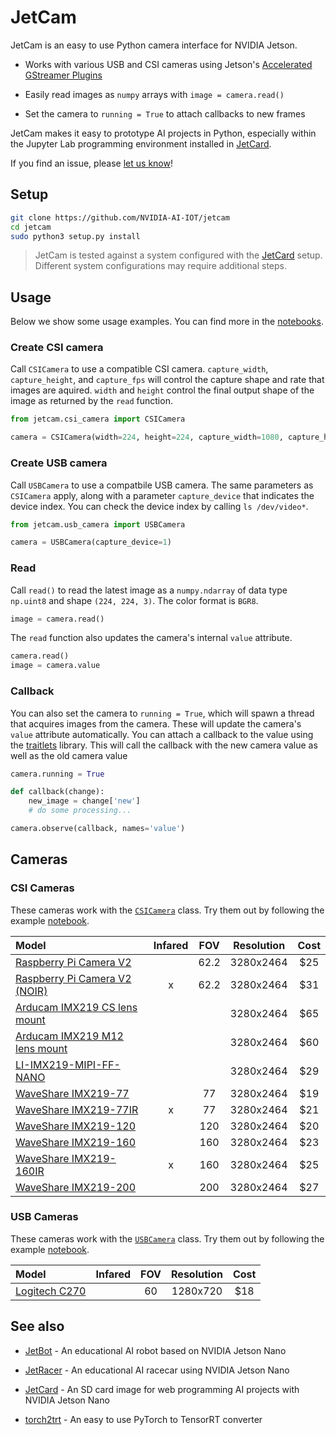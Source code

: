 # JetCam

JetCam is an easy to use Python camera interface for NVIDIA Jetson.

*  Works with various USB and CSI cameras using Jetson's [Accelerated GStreamer Plugins](https://developer.download.nvidia.com/embedded/L4T/r32_Release_v1.0/Docs/Accelerated_GStreamer_User_Guide.pdf?uIzwdFeQNE8N-vV776ZCUUEbiJxYagieFEqUoYFM9XSf9tbslxWqFKnVHu8erbZZS20A7ADAIgmSQJvXZTb0LkuGl9GoD5HJz4263HcmYWZW0t2OeFSJKZOfuWZ-lF51Pva2DSDtu2QPs-junm7BhMB_9AMQRwExuDb5zIhf_o8PIbA4KKo)
*  Easily read images as ``numpy`` arrays with ``image = camera.read()``

*  Set the camera to ``running = True`` to attach callbacks to new frames

JetCam makes it easy to prototype AI projects in Python, especially within the Jupyter Lab programming environment installed in [JetCard](http://github.com/NVIDIA-AI-IOT/jetcard).

If you find an issue, please [let us know](../..//issues)!

## Setup

```bash
git clone https://github.com/NVIDIA-AI-IOT/jetcam
cd jetcam
sudo python3 setup.py install
```

> JetCam is tested against a system configured with the [JetCard](http://github.com/NVIDIA-AI-IOT/jetcard) setup.  Different system configurations may require additional steps.

## Usage

Below we show some usage examples.  You can find more in the [notebooks](notebooks).

### Create CSI camera

Call ``CSICamera`` to use a compatible CSI camera.  ``capture_width``, ``capture_height``, and ``capture_fps`` will control the capture shape and rate that images are aquired.  ``width`` and ``height`` control the final output shape of the image as returned by the ``read`` function.

```python
from jetcam.csi_camera import CSICamera

camera = CSICamera(width=224, height=224, capture_width=1080, capture_height=720, capture_fps=30)
```

### Create USB camera

Call ``USBCamera`` to use a compatbile USB camera.  The same parameters as ``CSICamera`` apply, along with a parameter ``capture_device`` that indicates the device index.  You can check the device index by calling ``ls /dev/video*``.

```python
from jetcam.usb_camera import USBCamera

camera = USBCamera(capture_device=1)
```

### Read

Call ``read()`` to read the latest image as a ``numpy.ndarray`` of data type ``np.uint8`` and shape ``(224, 224, 3)``.  The color format is ``BGR8``.

```python
image = camera.read()
```

The ``read`` function also updates the camera's internal ``value`` attribute.

```python
camera.read()
image = camera.value
```

### Callback

You can also set the camera to ``running = True``, which will spawn a thread that acquires images from the camera.  These will update the camera's ``value`` attribute automatically.  You can attach a callback to the value using the [traitlets](https://traitlets.readthedocs.io/en/stable/api.html#callbacks-when-trait-attributes-change) library.  This will call the callback with the new camera value as well as the old camera value

```python
camera.running = True

def callback(change):
    new_image = change['new']
    # do some processing...

camera.observe(callback, names='value')
```

## Cameras

### CSI Cameras

These cameras work with the [``CSICamera``](jetcam/csi_camera.py) class.  Try them out by following the example [notebook](notebooks/csi_camera/csi_camera.ipynb).

| Model | Infared | FOV | Resolution | Cost | 
|:-------|:-----:|:---:|:---:|:----:|
| [Raspberry Pi Camera V2](https://www.amazon.com/Raspberry-Pi-Camera-Module-Megapixel/dp/B01ER2SKFS/ref=sr_1_3?keywords=raspberry+pi+v2+camera&qid=1554831689&s=electronics&sr=1-3) |  | 62.2 | 3280x2464 | $25 | 
| [Raspberry Pi Camera V2 (NOIR)](https://www.amazon.com/RPi-Camera-V2-Official-Raspberry/dp/B07P7GBJTK/ref=sr_1_1_sspa?keywords=raspberry+pi+v2+camera&qid=1554831658&s=electronics&sr=1-1-spons&psc=1) | x | 62.2 |  3280x2464 | $31 | 
| [Arducam IMX219 CS lens mount](https://www.robotshop.com/en/arducam-8mp-sony-imx219-camera-module-cs-lens-2718-raspberry-pi.html?gclid=EAIaIQobChMIzMKg38bD4QIVrR6tBh3UoAdjEAYYCSABEgLg-_D_BwE) |   |  |  3280x2464 | $65 | 
| [Arducam IMX219 M12 lens mount](https://www.robotshop.com/en/arducam-8mp-sony-imx219-camera-module-m12-lens-ls40136-raspberry-pi.html) |   |  |  3280x2464 | $60 |
| [LI-IMX219-MIPI-FF-NANO](https://leopardimaging.com/product/li-imx219-mipi-ff-nano/) |   |   |  3280x2464 | $29 |
| [WaveShare IMX219-77](https://www.waveshare.com/IMX219-77-Camera.htm) |   | 77 |  3280x2464 | $19 |
| [WaveShare IMX219-77IR](https://www.waveshare.com/IMX219-77IR-Camera.htm) | x | 77 |  3280x2464 | $21 |
| [WaveShare IMX219-120](https://www.waveshare.com/IMX219-120-Camera.htm) |   | 120 |  3280x2464 | $20 |
| [WaveShare IMX219-160](https://www.waveshare.com/IMX219-160-Camera.htm) |   | 160 |  3280x2464 | $23 |
| [WaveShare IMX219-160IR](https://www.waveshare.com/IMX219-160IR-Camera.htm) | x | 160 |  3280x2464 | $25 |
| [WaveShare IMX219-200](https://www.waveshare.com/IMX219-200-Camera.htm) |   | 200 |  3280x2464 | $27 |

### USB Cameras

These cameras work with the [``USBCamera``](jetcam/usb_camera.py) class.  Try them out by following the example [notebook](notebooks/usb_camera/usb_camera.ipynb).

| Model | Infared | FOV | Resolution | Cost | 
|:-------|:-----:|:---:|:---:|:----:|
| [Logitech C270](https://www.amazon.com/Logitech-Widescreen-designed-Calling-Recording/dp/B004FHO5Y6) |  | 60 | 1280x720 | $18 | 

## See also

- [JetBot](http://github.com/NVIDIA-AI-IOT/jetbot) - An educational AI robot based on NVIDIA Jetson Nano

- [JetRacer](http://github.com/NVIDIA-AI-IOT/jetracer) - An educational AI racecar using NVIDIA Jetson Nano
- [JetCard](http://github.com/NVIDIA-AI-IOT/jetcard) - An SD card image for web programming AI projects with NVIDIA Jetson Nano
- [torch2trt](http://github.com/NVIDIA-AI-IOT/torch2trt) - An easy to use PyTorch to TensorRT converter
